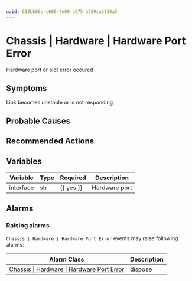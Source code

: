 ```yaml
---
uuid: 618bb86b-c606-4e00-a675-b659ca5930a5
---
```

# Chassis | Hardware | Hardware Port Error

Hardware port or slot error occured

## Symptoms

Link becomes unstable or is not responding

## Probable Causes

## Recommended Actions

## Variables

Variable | Type | Required | Description
--- | --- | --- | ---
interface | str | {{ yes }} | Hardware port

## Alarms

### Raising alarms

`Chassis | Hardware | Hardware Port Error` events may raise following alarms:

Alarm Class | Description
--- | ---
[Chassis \| Hardware \| Hardware Port Error](../../../alarm-classes/chassis/hardware/hardware-port-error.md) | dispose
